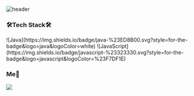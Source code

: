 ![header](https://capsule-render.vercel.app/api?type=rounded&color=auto&height=100&section=header&text=DaesungOh&fontSize=30px)
<h3>🛠Tech Stack🛠</h3>
<p>
![Java](https://img.shields.io/badge/java-%23ED8B00.svg?style=for-the-badge&logo=java&logoColor=white)
![JavaScript](https://img.shields.io/badge/javascript-%23323330.svg?style=for-the-badge&logo=javascript&logoColor=%23F7DF1E)
</p>
<h3>Me👋</h3>
<a href="https://blog.naver.com/dheotjd4824"><img src="https://img.shields.io/badge/Blog-3DDC84?style=flat-square&logo=Blogger&logoColor=white"/></a>

